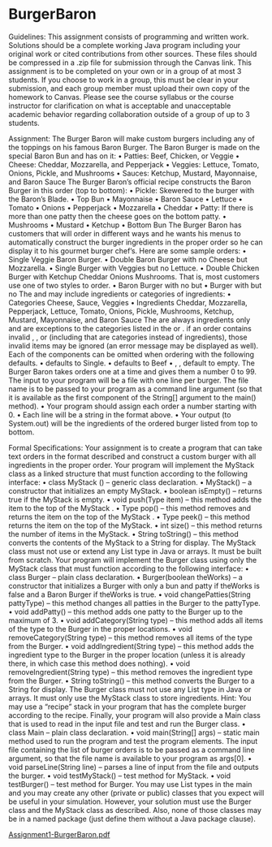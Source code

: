 # BurgerBaron
Guidelines:
This assignment consists of programming and written work. Solutions should be a complete working Java program including your original work or cited contributions from other sources. These files should be compressed in a .zip file for submission through the Canvas link.
This assignment is to be completed on your own or in a group of at most 3 students. If you choose to work in a group, this must be clear in your submission, and each group member must upload their own copy of the homework to Canvas. Please see the course syllabus or the course instructor for clarification on what is acceptable and unacceptable academic behavior regarding collaboration outside of a group of up to 3 students.

Assignment:
The Burger Baron will make custom burgers including any of the toppings on his famous Baron Burger. The Baron Burger is made on the special Baron Bun and has on it:
• Patties: Beef, Chicken, or Veggie
• Cheese: Cheddar, Mozzarella, and Pepperjack
• Veggies: Lettuce, Tomato, Onions, Pickle, and Mushrooms
• Sauces: Ketchup, Mustard, Mayonnaise, and Baron Sauce
The Burger Baron’s official recipe constructs the Baron Burger in this order (top to bottom):
• Pickle: Skewered to the burger with the Baron’s Blade.
• Top Bun
• Mayonnaise
• Baron Sauce
• Lettuce
• Tomato
• Onions
• Pepperjack
• Mozzarella
• Cheddar
• Patty: If there is more than one patty then the cheese goes on the bottom patty.
• Mushrooms
• Mustard
• Ketchup
• Bottom Bun
The Burger Baron has customers that will order in different ways and he wants his menus to automatically construct the burger ingredients in the proper order so he can display it to his gourmet burger chef’s. Here are some sample orders:
• Single Veggie Baron Burger.
• Double Baron Burger with no Cheese but Mozzarella.
• Single Burger with Veggies but no Lettuce.
• Double Chicken Burger with Ketchup Cheddar Onions Mushrooms.
That is, most customers use one of two styles to order.
• <Patty Count> <Patty Type> Baron Burger with no <omissions> but <exceptions>
• <Patty Count> <Patty Type> Burger with <additions> but no <exceptions>
The <omissions> and <additions> may include ingredients or categories of ingredients:
• Categories Cheese, Sauce, Veggies
• Ingredients Cheddar, Mozzarella, Pepperjack, Lettuce, Tomato, Onions, Pickle,
Mushrooms, Ketchup, Mustard, Mayonnaise, and Baron Sauce
The <exceptions> are always ingredients only and are exceptions to the categories listed in the <omissions> or <additions>.
if an order contains invalid <omissions>, <additions>, or <exceptions> (including <exceptions> that are categories instead of ingredients), those invalid items may be ignored (an error message may be displayed as well).
Each of the components can be omitted when ordering with the following defaults.
• <Patty Count> defaults to Single.
• <Patty Type> defaults to Beef
• <omissions>, <additions>, <exceptions> default to empty.
The Burger Baron takes orders one at a time and gives them a number 0 to 99. The input to your program will be a file with one line per burger. The file name is to be passed to your program as a command line argument (so that it is available as the first component of the String[] argument to the main() method).
• Your program should assign each order a number starting with 0.
• Each line will be a string in the format above.
• Your output (to System.out) will be the ingredients of the ordered burger listed from top to
bottom.

Formal Specifications:
Your assignment is to create a program that can take text orders in the format described and construct a custom burger with all ingredients in the proper order.
Your program will implement the MyStack class as a linked structure that must function according to the following interface:
• class MyStack <Type> () – generic class declaration.
• MyStack() – a constructor that initializes an empty MyStack.
• boolean isEmpty() – returns true if the MyStack is empty.
• void push(Type item) – this method adds the item to the top of the MyStack .
• Type pop() – this method removes and returns the item on the top of the MyStack .
• Type peek() – this method returns the item on the top of the MyStack.
• int size() – this method returns the number of items in the MyStack.
• String toString() – this method converts the contents of the MyStack to a String for display.
The MyStack class must not use or extend any List type in Java or arrays. It must be built from scratch.
Your program will implement the Burger class using only the MyStack class that must function according to the following interface:
• class Burger – plain class declaration.
• Burger(boolean theWorks) – a constructor that initializes a Burger with only a bun and
patty if theWorks is false and a Baron Burger if theWorks is true.
• void changePatties(String pattyType) – this method changes all patties in the Burger to
the pattyType.
• void addPatty() – this method adds one patty to the Burger up to the maximum of 3.
• void addCategory(String type) – this method adds all items of the type to the Burger in the
proper locations.
• void removeCategory(String type) – this method removes all items of the type from the
Burger.
• void addIngredient(String type) – this method adds the ingredient type to the Burger in the
proper location (unless it is already there, in which case this method does nothing).
• void removeIngredient(String type) – this method removes the ingredient type from the
Burger.
• String toString() – this method converts the Burger to a String for display.
The Burger class must not use any List type in Java or arrays. It must only use the MyStack class to store ingredients. Hint: You may use a “recipe” stack in your program that has the complete burger according to the recipe.
Finally, your program will also provide a Main class that is used to read in the input file and test and run the Burger class.
• class Main – plain class declaration.
• void main(String[] args) – static main method used to run the program and test the
program elements. The input file containing the list of burger orders is to be passed as a
command line argument, so that the file name is available to your program as args[0].
• void parseLine(String line) – parses a line of input from the file and outputs the burger.
• void testMyStack() – test method for MyStack.
• void testBurger() – test method for Burger.
You may use List types in the main and you may create any other (private or public) classes that you expect will be useful in your simulation. However, your solution must use the Burger class and the MyStack class as described.
Also, none of those classes may be in a named package (just define them without a Java package clause).


[Assignment1-BurgerBaron.pdf](https://github.com/angielynna/BurgerBaron/files/8605599/Assignment1-BurgerBaron.pdf)
